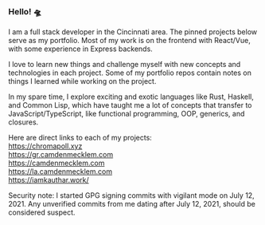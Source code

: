 ### Hello! 🛸

I am a full stack developer in the Cincinnati area. The pinned projects below serve as my portfolio. Most of my work is on the frontend with React/Vue, with some experience in Express backends.

I love to learn new things and challenge myself with new concepts and technologies in each project. Some of my portfolio repos contain notes on things I learned while working on the project.

In my spare time, I explore exciting and exotic languages like Rust, Haskell, and Common Lisp, which have taught me a lot of concepts that transfer to JavaScript/TypeScript, like functional programming, OOP, generics, and closures.

Here are direct links to each of my projects:   
https://chromapoll.xyz   
https://gr.camdenmecklem.com   
https://camdenmecklem.com   
https://la.camdenmecklem.com   
https://iamkauthar.work/   

Security note: I started GPG signing commits with vigilant mode on July 12, 2021. Any unverified commits from me dating after July 12, 2021, should be considered suspect.
